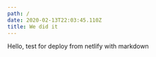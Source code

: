 ```yaml
---
path: /
date: 2020-02-13T22:03:45.110Z
title: We did it
---
```

Hello, test for deploy from netlify with markdown
